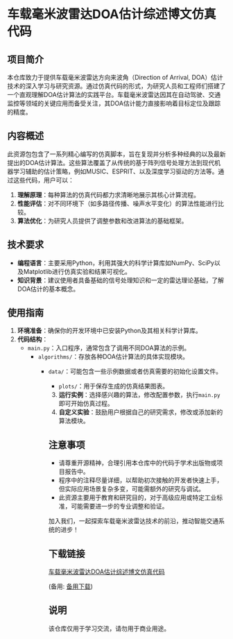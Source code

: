 # 车载毫米波雷达DOA估计综述博文仿真代码

## 项目简介
本仓库致力于提供车载毫米波雷达方向来波角（Direction of Arrival, DOA）估计技术的深入学习与研究资源。通过仿真代码的形式，为研究人员和工程师们搭建了一个直观理解DOA估计算法的实践平台。车载毫米波雷达因其在自动驾驶、交通监控等领域的关键应用而备受关注，其DOA估计能力直接影响着目标定位及跟踪的精度。

## 内容概述
此资源包包含了一系列精心编写的仿真脚本，旨在复现并分析多种经典的以及最新提出的DOA估计算法。这些算法覆盖了从传统的基于阵列信号处理方法到现代机器学习辅助的估计策略，例如MUSIC、ESPRIT、以及深度学习驱动的方法等。通过这些代码，用户可以：

1. **理解原理**：每种算法的仿真代码都力求清晰地展示其核心计算流程。
2. **性能评估**：对不同环境下（如多路径传播、噪声水平变化）的算法性能进行比较。
3. **算法优化**：为研究人员提供了调整参数和改进算法的基础框架。

## 技术要求
- **编程语言**：主要采用Python，利用其强大的科学计算库如NumPy、SciPy以及Matplotlib进行仿真实验和结果可视化。
- **知识背景**：建议使用者具备基础的信号处理知识和一定的雷达理论基础，了解DOA估计的基本概念。

## 使用指南
1. **环境准备**：确保你的开发环境中已安装Python及其相关科学计算库。
2. **代码结构**：
   - `main.py`：入口程序，通常包含了调用不同DOA算法的示例。
      - `algorithms/`：存放各种DOA估计算法的具体实现模块。
         - `data/`：可能包含一些示例数据或者仿真需要的初始化设置文件。
            - `plots/`：用于保存生成的仿真结果图表。
            3. **运行实例**：选择感兴趣的算法，修改配置参数，执行`main.py`即可开始仿真过程。
            4. **自定义实验**：鼓励用户根据自己的研究需求，修改或添加新的算法模块。

            ## 注意事项
            - 请尊重开源精神，合理引用本仓库中的代码于学术出版物或项目报告中。
            - 程序中的注释尽量详细，以帮助初次接触的开发者快速上手，但实际应用场景复杂多变，可能需额外的研究与调试。
            - 此资源主要用于教育和研究目的，对于高级应用或特定工业标准，可能需要进一步的专业调整和验证。

            加入我们，一起探索车载毫米波雷达技术的前沿，推动智能交通系统的进步！

            ## 下载链接
            [车载毫米波雷达DOA估计综述博文仿真代码](https://pan.quark.cn/s/109b7d0f81e3) 

            (备用: [备用下载](https://pan.baidu.com/s/17hmzjCZ1ObeWoi-fq1tiNQ?pwd=1234))

            ## 说明

            该仓库仅用于学习交流，请勿用于商业用途。
